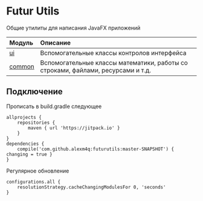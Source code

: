 # Futur Utils
Общие утилиты для написания JavaFX приложений

|Модуль                     |Описание
|:--------------------------|:-
|<a href="https://github.com/AlexM4Q/FuturUtils/tree/master/src/main/java/com/futur/ui">ui</a>          |Вспомогательные классы контролов интерфейса
|<a href="https://github.com/AlexM4Q/FuturUtils/tree/master/src/main/java/com/futur/common">common</a>  |Вспомогательные классы математики, работы со строками, файлами, ресурсами и т.д.


## Подключение
Прописать в build.gradle следующее
```
allprojects {
    repositories {
        maven { url 'https://jitpack.io' }
    }
}
dependencies {
    compile('com.github.alexm4q:futurutils:master-SNAPSHOT') { changing = true }
}
```
 Регулярное обновление
```
configurations.all {
    resolutionStrategy.cacheChangingModulesFor 0, 'seconds'
}
 ```
